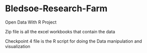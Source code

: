 # Bledsoe-Research-Farm
Open Data With R Project

Zip file is all the excel workbooks that contain the data

Checkpoint 4 file is the R script for doing the Data manipulation and visualization


